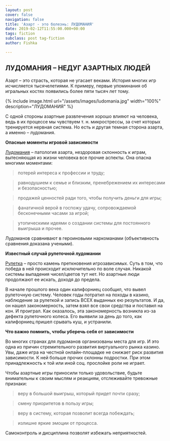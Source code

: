 ```yaml
---
layout: post
cover: false
navigation: false
title: 'Азарт - это болезнь: ЛУДОМАНИЯ'
date: 2019-02-12T11:55:00.000+00:00
tags: fiction
subclass: post tag-fiction
author: Fishka

---
```

## ЛУДОМАНИЯ – НЕДУГ АЗАРТНЫХ ЛЮДЕЙ

Азарт – это страсть, которая не угасает веками. История многих игр исчисляется тысячелетиями. К примеру, первые упоминания об игральных костях появились более пяти тысяч лет тому.

{% include image.html url="/assets/images/ludomania.jpg" width="100%" description="ЛУДОМАНИЯ" %}

С одной стороны азартные развлечения хорошо влияют на человека, ведь в их процессе мы чувствуем т. н. микрострессы, за счет которых тренируется нервная система. Но есть и другая темная сторона азарта, а именно – лудомания.

**Опасные моменты игровой зависимости**

[Лудомания](https://ru.wikipedia.org/wiki/%D0%9B%D1%83%D0%B4%D0%BE%D0%BC%D0%B0%D0%BD%D0%B8%D1%8F "Лудомания") – патология азарта, нездоровая склонность к играм, вытесняющая из жизни человека все прочие аспекты. Она опасна многими моментами:

> потерей интереса к профессии и труду;

> равнодушием к семье и близким, пренебрежением их интересами и безопасностью;

> продажей ценностей ради того, чтобы получить деньги для игры;

> фанатичной верой в госпожу удачу, сопровождаемой бесконечными часами за игрой;

> утопическими идеями о создании системы для постоянного выигрыша и прочее.

Лудоманов сравнивают в героиновыми наркоманами (объективность сравнения доказана учеными).

**Известный случай рулеточной лудомании**

[Рулетка](https://v-bet.cc/game/bet_roul "Рулетка") – просто камень преткновения игрозависимых. Суть в том, что победа в ней происходит исключительно по воле случая. Никакой системы выпадения чисел/цветов тут нет. Но азартные люди продолжают ее искать, доходя до предела.

В начале прошлого века один калифорниец сообщил, что вывел рулеточную систему. Человек годы потратил на походы в казино, наблюдение за рулеткой и запись ВСЕХ выданных ею результатов. И да, он нашел закономерность, затем взял все свои средства и поставил на кон. И проиграл. Как оказалось, эта закономерность возникла из-за дефекта рулеточного колеса. Его выявили за день до того, как калифорниец пришел срывать куш, и устранили.

**Что важно помнить, чтобы уберечь себя от зависимости**

Во многих странах для лудоманов организованы места для игр. И это одна из причин стремительного развития виртуального рынка казино. Увы, даже игра на честной онлайн-площадке не снижает риск развития зависимости. К ней больше прочих склонны подростки. При этом принадлежность к той или иной соц. прослойке роли не играет.

Чтобы азартные игры приносили только удовольствие, будьте внимательны к своим мыслям и реакциям, отслеживайте тревожные признаки:

> веру в большой выигрыш, который придет почти сразу;

> смену приоритетов в пользу игры;

> веру в систему, которая позволит всегда побеждать;

> излишне яркие эмоции от процесса.

Самоконтроль и дисциплина позволят избежать неприятностей.
